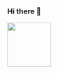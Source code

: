 ### Hi there 👋
<img src="https://cdn.jsdelivr.net/gh/devicons/devicon@latest/icons/css3/css3-original-wordmark.svg"
  width="100px" height="100px"/>&nbsp;
<!--
**andrey12dm/andrey12dm** is a ✨ _special_ ✨ repository because its `README.md` (this file) appears on your GitHub profile.

Here are some ideas to get you started:

- 🔭 I’m currently working on ...
- 🌱 I’m currently learning ...
- 👯 I’m looking to collaborate on ...
- 🤔 I’m looking for help with ...
- 💬 Ask me about ...
- 📫 How to reach me: ...
- 😄 Pronouns: ...
- ⚡ Fun fact: ...
-->
